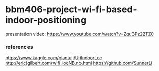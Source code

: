 # bbm406-project-wi-fi-based-indoor-positioning

presentation video: https://www.youtube.com/watch?v=Zqu3Pz22TZ0

### references

https://www.kaggle.com/giantuji/UjiIndoorLoc
http://ericjgilbert.com/wifi_locNB.nb.html
https://github.com/SunnerLi
